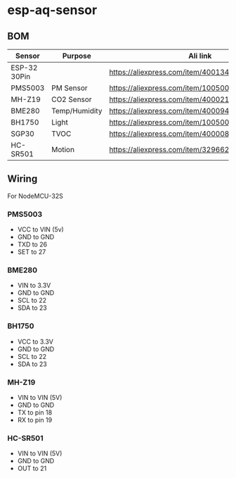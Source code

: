 # esp-aq-sensor


## BOM



| Sensor  | Purpose       | Ali link                                          | Docs                                              |
|---------|---------------|---------------------------------------------------|---------------------------------------------------|
| ESP-32 30Pin|           |  https://aliexpress.com/item/4001340660273.html   |                                                   |
| PMS5003 | PM Sensor     | https://aliexpress.com/item/1005001793669306.html | https://esphome.io/components/sensor/pmsx003.html |
| MH-Z19  | CO2 Sensor    | https://aliexpress.com/item/4000212024923.html    | https://esphome.io/components/sensor/mhz19.html   |
| BME280  | Temp/Humidity | https://aliexpress.com/item/4000943231922.html   | https://esphome.io/cookbook/bme280_environment.html  |
| BH1750  | Light         | https://aliexpress.com/item/1005001944148809.html | https://esphome.io/components/sensor/bh1750.html  |
| SGP30   | TVOC          | https://aliexpress.com/item/4000080488619.html    | https://esphome.io/components/sensor/sgp30.html   |
| HC-SR501| Motion        | https://aliexpress.com/item/32966240175.html      | https://esphome.io/cookbook/pir.html              |

## Wiring
For NodeMCU-32S 

### PMS5003
- VCC to VIN (5v)
- GND to GND
- TXD to 26
- SET to 27

### BME280
- VIN to 3.3V
- GND to GND
- SCL to 22
- SDA to 23

### BH1750
- VCC to 3.3V
- GND to GND
- SCL to 22
- SDA to 23


### MH-Z19
 - VIN to VIN (5V)
 - GND to GND
 - TX to pin 18
 - RX to pin 19
 
 ### HC-SR501
 - VIN to VIN (5V)
 - GND to GND
 - OUT to 21
